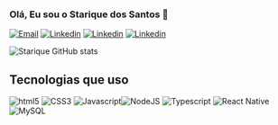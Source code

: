 ### Olá, Eu sou o Starique dos Santos 👋
[![Email](https://img.shields.io/badge/Gmail-D14836?style=for-the-badge&logo=gmail&logoColor=white)](https://mail.google.com/mail/u/0/?tab=im#sent)
[![Linkedin](https://img.shields.io/badge/LinkedIn-0077B5?style=for-the-badge&logo=linkedin&logoColor=white)](https://)
[![Linkedin](https://img.shields.io/badge/Facebook-1877F2?style=for-the-badge&logo=facebook&logoColor=white)]()
[![Linkedin](https://img.shields.io/badge/Instagram-E4405F?style=for-the-badge&logo=instagram&logoColor=white)](https://)

![Starique GitHub stats](https://github-readme-stats.vercel.app/api?username=starickdossantos&show_icons=true&theme=dracula)

## Tecnologias que uso 

<div style="">
<img alt="html5" src="https://img.shields.io/badge/HTML5-E34F26?style=for-the-badge&logo=html5&logoColor=white"/>
<img alt="CSS3" src="    https://img.shields.io/badge/CSS3-1572B6?style=for-the-badge&logo=css3&logoColor=white"/>
<img alt="Javascript" src="https://img.shields.io/badge/JavaScript-F7DF1E?style=for-the-badge&logo=javascript&logoColor=black"/><img alt="NodeJS" src="https://img.shields.io/badge/Node.js-43853D?style=for-the-badge&logo=node.js&logoColor=white"/>
<img alt="Typescript" src="https://img.shields.io/badge/TypeScript-007ACC?style=for-the-badge&logo=typescript&logoColor=white"/>
<img alt="React Native" src="    https://img.shields.io/badge/React_Native-20232A?style=for-the-badge&logo=react&logoColor=61DAFB"/>
<img alt="MySQL" src="    https://img.shields.io/badge/MySQL-00000F?style=for-the-badge&logo=mysql&logoColor=white"/>
</div> 
